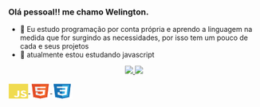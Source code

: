 ### Olá pessoal!! me chamo Welington.

- 🔭 Eu estudo programação por conta própria e aprendo a linguagem na medida que for surgindo as necessidades, por isso tem um pouco de cada e seus projetos
- 🌱 atualmente estou estudando javascript

<div align="center">
  <a href="https://github.com/WelingtonJunior2">
  <img height="180em" src="https://github-readme-stats.vercel.app/api?username=WelingtonJunior2&show_icons=true&theme=dracula&include_all_commits=true&count_private=true"/>
  <img height="180em" src="https://github-readme-stats.vercel.app/api/top-langs/?username=WelingtonJunior2&layout=compact&langs_count=7&theme=dracula"/>
</div>
  <div style="display: inline_block"><br>
 <img align="center" alt="WellingtonJunior2-Js" height="30" width="40" src="https://raw.githubusercontent.com/devicons/devicon/master/icons/javascript/javascript-plain.svg">
   <img align="center" alt="WellingtonJunior2-html" height="30" width="40" src="https://raw.githubusercontent.com/devicons/devicon/master/icons/html5/html5-original.svg">
  <img align="center" alt="WellingtonJunior2-css" height="30" width="40" src="https://raw.githubusercontent.com/devicons/devicon/master/icons/css3/css3-original.svg">
</div>

